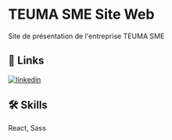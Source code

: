 # TEUMA SME Site Web

Site de présentation de l'entreprise TEUMA SME
## 🔗 Links
[![linkedin](https://img.shields.io/badge/linkedin-0A66C2?style=for-the-badge&logo=linkedin&logoColor=white)](https://www.linkedin.com/in/cyrille-teuma-856a4a152/)

## 🛠 Skills
React, Sass

